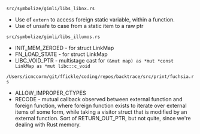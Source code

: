
`src/symbolize/gimli/libs_libnx.rs`
* Use of `extern` to access foreign static variable, within a function.
* Use of unsafe to case from a static item to a raw ptr


`src/symbolize/gimli/libs_illumos.rs`
* INIT_MEM_ZEROED - for struct LinkMap
* FN_LOAD_STATE - for struct LinkMap
* LIBC_VOID_PTR - multistage cast for `(&mut map) as *mut *const LinkMap as *mut libc::c_void`

`/Users/icmccorm/git/ffickle/coding/repos/backtrace/src/print/fuchsia.rs`
* ALLOW_IMPROPER_CTYPES
* RECODE - mutual callback observed between external function and foreign function, where foreign function exists to iterate over external items of some form, while taking a visitor struct that is modified by an external function. Sort of RETURN_OUT_PTR, but not quite, since we're dealing with Rust memory.

